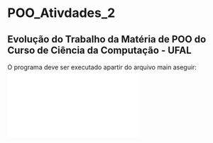 # POO_Ativdades_2

## Evolução do Trabalho da Matéria de POO do Curso de Ciência da Computação - UFAL
O programa deve ser executado apartir do arquivo main aseguir:  
![website](github.com/cedugalvao/POO_Ativdades_2/blob/main/app/Main.java)

